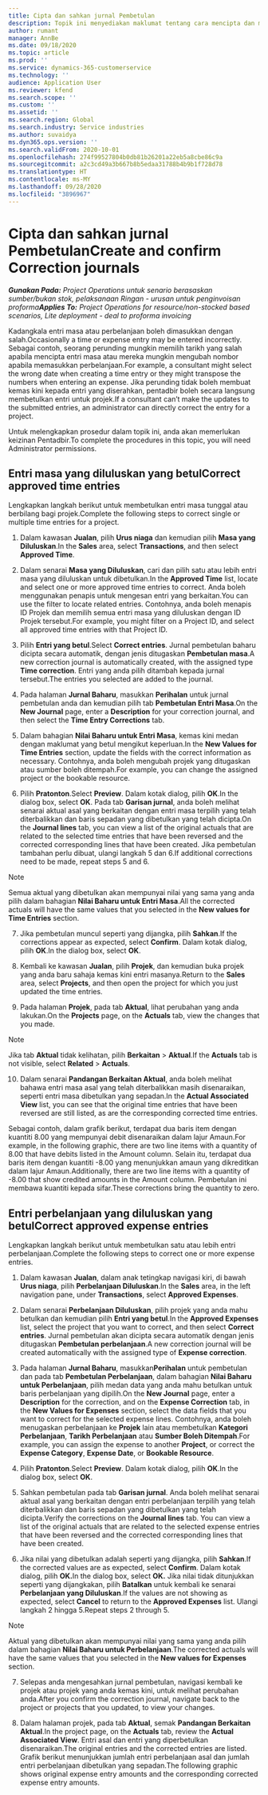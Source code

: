 ```yaml
---
title: Cipta dan sahkan jurnal Pembetulan
description: Topik ini menyediakan maklumat tentang cara mencipta dan mengesahkan jurnal pembetulan.
author: rumant
manager: AnnBe
ms.date: 09/18/2020
ms.topic: article
ms.prod: ''
ms.service: dynamics-365-customerservice
ms.technology: ''
audience: Application User
ms.reviewer: kfend
ms.search.scope: ''
ms.custom: ''
ms.assetid: ''
ms.search.region: Global
ms.search.industry: Service industries
ms.author: suvaidya
ms.dyn365.ops.version: ''
ms.search.validFrom: 2020-10-01
ms.openlocfilehash: 274f99527804b0db81b26201a22eb5a8cbe86c9a
ms.sourcegitcommit: a2c3cd49a3b667b8b5edaa31788b4b9b1f728d78
ms.translationtype: HT
ms.contentlocale: ms-MY
ms.lasthandoff: 09/28/2020
ms.locfileid: "3896967"
---
```

# <a name="create-and-confirm-correction-journals"></a><span data-ttu-id="90519-103">Cipta dan sahkan jurnal Pembetulan</span><span class="sxs-lookup"><span data-stu-id="90519-103">Create and confirm Correction journals</span></span>

<span data-ttu-id="90519-104">_**Gunakan Pada:** Project Operations untuk senario berasaskan sumber/bukan stok, pelaksanaan Ringan - urusan untuk penginvoisan proforma_</span><span class="sxs-lookup"><span data-stu-id="90519-104">_**Applies To:** Project Operations for resource/non-stocked based scenarios, Lite deployment - deal to proforma invoicing_</span></span>

<span data-ttu-id="90519-105">Kadangkala entri masa atau perbelanjaan boleh dimasukkan dengan salah.</span><span class="sxs-lookup"><span data-stu-id="90519-105">Occasionally a time or expense entry may be entered incorrectly.</span></span> <span data-ttu-id="90519-106">Sebagai contoh, seorang perunding mungkin memilih tarikh yang salah apabila mencipta entri masa atau mereka mungkin mengubah nombor apabila memasukkan perbelanjaan.</span><span class="sxs-lookup"><span data-stu-id="90519-106">For example, a consultant might select the wrong date when creating a time entry or they might transpose the numbers when entering an expense.</span></span> <span data-ttu-id="90519-107">Jika perunding tidak boleh membuat kemas kini kepada entri yang diserahkan, pentadbir boleh secara langsung membetulkan entri untuk projek.</span><span class="sxs-lookup"><span data-stu-id="90519-107">If a consultant can’t make the updates to the submitted entries, an administrator can directly correct the entry for a project.</span></span>

<span data-ttu-id="90519-108">Untuk melengkapkan prosedur dalam topik ini, anda akan memerlukan keizinan Pentadbir.</span><span class="sxs-lookup"><span data-stu-id="90519-108">To complete the procedures in this topic, you will need Administrator permissions.</span></span>

## <a name="correct-approved-time-entries"></a><span data-ttu-id="90519-109">Entri masa yang diluluskan yang betul</span><span class="sxs-lookup"><span data-stu-id="90519-109">Correct approved time entries</span></span>     

<span data-ttu-id="90519-110">Lengkapkan langkah berikut untuk membetulkan entri masa tunggal atau berbilang bagi projek.</span><span class="sxs-lookup"><span data-stu-id="90519-110">Complete the following steps to correct single or multiple time entries for a project.</span></span>

1. <span data-ttu-id="90519-111">Dalam kawasan **Jualan**, pilih **Urus niaga** dan kemudian pilih **Masa yang Diluluskan**.</span><span class="sxs-lookup"><span data-stu-id="90519-111">In the **Sales** area, select **Transactions**, and then select **Approved Time**.</span></span> 

2. <span data-ttu-id="90519-112">Dalam senarai **Masa yang Diluluskan**, cari dan pilih satu atau lebih entri masa yang diluluskan untuk dibetulkan.</span><span class="sxs-lookup"><span data-stu-id="90519-112">In the **Approved Time** list, locate and select one or more approved time entries to correct.</span></span> <span data-ttu-id="90519-113">Anda boleh menggunakan penapis untuk mengesan entri yang berkaitan.</span><span class="sxs-lookup"><span data-stu-id="90519-113">You can use the filter to locate related entries.</span></span> <span data-ttu-id="90519-114">Contohnya, anda boleh menapis ID Projek dan memilih semua entri masa yang diluluskan dengan ID Projek tersebut.</span><span class="sxs-lookup"><span data-stu-id="90519-114">For example, you might filter on a Project ID, and select all approved time entries with that Project ID.</span></span>

3. <span data-ttu-id="90519-115">Pilih **Entri yang betul**.</span><span class="sxs-lookup"><span data-stu-id="90519-115">Select **Correct entries**.</span></span> <span data-ttu-id="90519-116">Jurnal pembetulan baharu dicipta secara automatik, dengan jenis ditugaskan **Pembetulan masa**.</span><span class="sxs-lookup"><span data-stu-id="90519-116">A new correction journal is automatically created, with the assigned type **Time correction**.</span></span> <span data-ttu-id="90519-117">Entri yang anda pilih ditambah kepada jurnal tersebut.</span><span class="sxs-lookup"><span data-stu-id="90519-117">The entries you selected are added to the journal.</span></span> 

4. <span data-ttu-id="90519-118">Pada halaman **Jurnal Baharu**, masukkan **Perihalan** untuk jurnal pembetulan anda dan kemudian pilih tab **Pembetulan Entri Masa**.</span><span class="sxs-lookup"><span data-stu-id="90519-118">On the **New Journal** page, enter a **Description** for your correction journal, and then select the **Time Entry Corrections** tab.</span></span>  

5. <span data-ttu-id="90519-119">Dalam bahagian **Nilai Baharu untuk Entri Masa**, kemas kini medan dengan maklumat yang betul mengikut keperluan.</span><span class="sxs-lookup"><span data-stu-id="90519-119">In the **New Values for Time Entries** section, update the fields with the correct information as necessary.</span></span> <span data-ttu-id="90519-120">Contohnya, anda boleh mengubah projek yang ditugaskan atau sumber boleh ditempah.</span><span class="sxs-lookup"><span data-stu-id="90519-120">For example, you can change the assigned project or the bookable resource.</span></span>

6. <span data-ttu-id="90519-121">Pilih **Pratonton**.</span><span class="sxs-lookup"><span data-stu-id="90519-121">Select **Preview**.</span></span> <span data-ttu-id="90519-122">Dalam kotak dialog, pilih **OK**.</span><span class="sxs-lookup"><span data-stu-id="90519-122">In the dialog box, select **OK**.</span></span> <span data-ttu-id="90519-123">Pada tab **Garisan jurnal**, anda boleh melihat senarai aktual asal yang berkaitan dengan entri masa terpilih yang telah diterbalikkan dan baris sepadan yang dibetulkan yang telah dicipta.</span><span class="sxs-lookup"><span data-stu-id="90519-123">On the **Journal lines** tab, you can view a list of the original actuals that are related to the selected time entries that have been reversed and the corrected corresponding lines that have been created.</span></span> <span data-ttu-id="90519-124">Jika pembetulan tambahan perlu dibuat, ulangi langkah 5 dan 6.</span><span class="sxs-lookup"><span data-stu-id="90519-124">If additional corrections need to be made, repeat steps 5 and 6.</span></span> 

> [!NOTE]
> <span data-ttu-id="90519-125">Semua aktual yang dibetulkan akan mempunyai nilai yang sama yang anda pilih dalam bahagian **Nilai Baharu untuk Entri Masa**.</span><span class="sxs-lookup"><span data-stu-id="90519-125">All the corrected actuals will have the same values that you selected in the **New values for Time Entries** section.</span></span>

7. <span data-ttu-id="90519-126">Jika pembetulan muncul seperti yang dijangka, pilih **Sahkan**.</span><span class="sxs-lookup"><span data-stu-id="90519-126">If the corrections appear as expected, select **Confirm**.</span></span> <span data-ttu-id="90519-127">Dalam kotak dialog, pilih **OK**.</span><span class="sxs-lookup"><span data-stu-id="90519-127">In the dialog box, select **OK**.</span></span>

8. <span data-ttu-id="90519-128">Kembali ke kawasan **Jualan**, pilih **Projek**, dan kemudian buka projek yang anda baru sahaja kemas kini entri masanya.</span><span class="sxs-lookup"><span data-stu-id="90519-128">Return to the **Sales** area, select **Projects**, and then open the project for which you just updated the time entries.</span></span> 

9. <span data-ttu-id="90519-129">Pada halaman **Projek**, pada tab **Aktual**, lihat perubahan yang anda lakukan.</span><span class="sxs-lookup"><span data-stu-id="90519-129">On the **Projects** page, on the **Actuals** tab, view the changes that you made.</span></span> 

> [!NOTE]
> <span data-ttu-id="90519-130">Jika tab **Aktual** tidak kelihatan, pilih **Berkaitan** > **Aktual**.</span><span class="sxs-lookup"><span data-stu-id="90519-130">If the **Actuals** tab is not visible, select **Related** > **Actuals**.</span></span>  

10. <span data-ttu-id="90519-131">Dalam senarai **Pandangan Berkaitan Aktual**, anda boleh melihat bahawa entri masa asal yang telah diterbalikkan masih disenaraikan, seperti entri masa dibetulkan yang sepadan.</span><span class="sxs-lookup"><span data-stu-id="90519-131">In the **Actual Associated View** list, you can see that the original time entries that have been reversed are still listed, as are the corresponding corrected time entries.</span></span> 

<span data-ttu-id="90519-132">Sebagai contoh, dalam grafik berikut, terdapat dua baris item dengan kuantiti 8.00 yang mempunyai debit disenaraikan dalam lajur Amaun.</span><span class="sxs-lookup"><span data-stu-id="90519-132">For example, in the following graphic, there are two line items with a quantity of 8.00 that have debits listed in the Amount column.</span></span> <span data-ttu-id="90519-133">Selain itu, terdapat dua baris item dengan kuantiti -8.00 yang menunjukkan amaun yang dikreditkan dalam lajur Amaun.</span><span class="sxs-lookup"><span data-stu-id="90519-133">Additionally, there are two line items with a quantity of -8.00 that show credited amounts in the Amount column.</span></span> <span data-ttu-id="90519-134">Pembetulan ini membawa kuantiti kepada sifar.</span><span class="sxs-lookup"><span data-stu-id="90519-134">These corrections bring the quantity to zero.</span></span>

 
## <a name="correct-approved-expense-entries"></a><span data-ttu-id="90519-135">Entri perbelanjaan yang diluluskan yang betul</span><span class="sxs-lookup"><span data-stu-id="90519-135">Correct approved expense entries</span></span>

<span data-ttu-id="90519-136">Lengkapkan langkah berikut untuk membetulkan satu atau lebih entri perbelanjaan.</span><span class="sxs-lookup"><span data-stu-id="90519-136">Complete the following steps to correct one or more expense entries.</span></span> 

1. <span data-ttu-id="90519-137">Dalam kawasan **Jualan**, dalam anak tetingkap navigasi kiri, di bawah **Urus niaga**, pilih **Perbelanjaan Diluluskan**.</span><span class="sxs-lookup"><span data-stu-id="90519-137">In the **Sales** area, in the left navigation pane, under **Transactions**, select **Approved Expenses**.</span></span>

2. <span data-ttu-id="90519-138">Dalam senarai **Perbelanjaan Diluluskan**, pilih projek yang anda mahu betulkan dan kemudian pilih **Entri yang betul**.</span><span class="sxs-lookup"><span data-stu-id="90519-138">In the **Approved Expenses** list, select the project that you want to correct, and then select **Correct entries**.</span></span> <span data-ttu-id="90519-139">Jurnal pembetulan akan dicipta secara automatik dengan jenis ditugaskan **Pembetulan perbelanjaan**.</span><span class="sxs-lookup"><span data-stu-id="90519-139">A new correction journal will be created automatically with the assigned type of **Expense correction**.</span></span> 

3. <span data-ttu-id="90519-140">Pada halaman **Jurnal Baharu**, masukkan**Perihalan** untuk pembetulan dan pada tab **Pembetulan Perbelanjaan**, dalam bahagian **Nilai Baharu untuk Perbelanjaan**, pilih medan data yang anda mahu betulkan untuk baris perbelanjaan yang dipilih.</span><span class="sxs-lookup"><span data-stu-id="90519-140">On the **New Journal** page, enter a **Description** for the correction, and on the **Expense Correction** tab, in the **New Values for Expenses** section, select the data fields that you want to correct for the selected expense lines.</span></span> <span data-ttu-id="90519-141">Contohnya, anda boleh menugaskan perbelanjaan ke **Projek** lain atau membetulkan **Kategori Perbelanjaan**, **Tarikh Perbelanjaan** atau **Sumber Boleh Ditempah**.</span><span class="sxs-lookup"><span data-stu-id="90519-141">For example, you can assign the expense to another **Project**, or correct the **Expense Category**, **Expense Date**, or **Bookable Resource**.</span></span>

4. <span data-ttu-id="90519-142">Pilih **Pratonton**.</span><span class="sxs-lookup"><span data-stu-id="90519-142">Select **Preview**.</span></span> <span data-ttu-id="90519-143">Dalam kotak dialog, pilih **OK**.</span><span class="sxs-lookup"><span data-stu-id="90519-143">In the dialog box, select **OK**.</span></span> 

5. <span data-ttu-id="90519-144">Sahkan pembetulan pada tab **Garisan jurnal**. Anda boleh melihat senarai aktual asal yang berkaitan dengan entri perbelanjaan terpilih yang telah diterbalikkan dan baris sepadan yang dibetulkan yang telah dicipta.</span><span class="sxs-lookup"><span data-stu-id="90519-144">Verify the corrections on the **Journal lines** tab. You can view a list of the original actuals that are related to the selected expense entries that have been reversed and the corrected corresponding lines that have been created.</span></span>

6. <span data-ttu-id="90519-145">Jika nilai yang dibetulkan adalah seperti yang dijangka, pilih **Sahkan**.</span><span class="sxs-lookup"><span data-stu-id="90519-145">If the corrected values are as expected, select **Confirm**.</span></span> <span data-ttu-id="90519-146">Dalam kotak dialog, pilih **OK.**</span><span class="sxs-lookup"><span data-stu-id="90519-146">In the dialog box, select **OK.**</span></span> <span data-ttu-id="90519-147">Jika nilai tidak ditunjukkan seperti yang dijangkakan, pilih **Batalkan** untuk kembali ke senarai **Perbelanjaan yang Diluluskan**.</span><span class="sxs-lookup"><span data-stu-id="90519-147">If the values are not showing as expected, select **Cancel** to return to the **Approved Expenses** list.</span></span> <span data-ttu-id="90519-148">Ulangi langkah 2 hingga 5.</span><span class="sxs-lookup"><span data-stu-id="90519-148">Repeat steps 2 through 5.</span></span> 

> [!NOTE]
> <span data-ttu-id="90519-149">Aktual yang dibetulkan akan mempunyai nilai yang sama yang anda pilih dalam bahagian **Nilai Baharu untuk Perbelanjaan**.</span><span class="sxs-lookup"><span data-stu-id="90519-149">The corrected actuals will have the same values that you selected in the **New values for Expenses** section.</span></span>

7. <span data-ttu-id="90519-150">Selepas anda mengesahkan jurnal pembetulan, navigasi kembali ke projek atau projek yang anda kemas kini, untuk melihat perubahan anda.</span><span class="sxs-lookup"><span data-stu-id="90519-150">After you confirm the correction journal, navigate back to the project or projects that you updated, to view your changes.</span></span>  

8. <span data-ttu-id="90519-151">Dalam halaman projek, pada tab **Aktual**, semak **Pandangan Berkaitan Aktual**.</span><span class="sxs-lookup"><span data-stu-id="90519-151">In the project page, on the **Actuals** tab, review the **Actual Associated View**.</span></span> <span data-ttu-id="90519-152">Entri asal dan entri yang diperbetulkan disenaraikan.</span><span class="sxs-lookup"><span data-stu-id="90519-152">The original entries and the corrected entries are listed.</span></span> <span data-ttu-id="90519-153">Grafik berikut menunjukkan jumlah entri perbelanjaan asal dan jumlah entri perbelanjaan dibetulkan yang sepadan.</span><span class="sxs-lookup"><span data-stu-id="90519-153">The following graphic shows original expense entry amounts and the corresponding corrected expense entry amounts.</span></span> 


